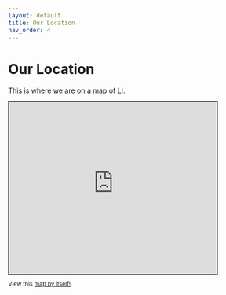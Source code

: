 ```yaml
---
layout: default
title: Our Location
nav_order: 4
---
```


# Our Location

This is where we are on a map of LI.

<iframe width="425" height="350" frameborder="0" scrolling="no" marginheight="0" marginwidth="0" src="https://www.openstreetmap.org/export/embed.html?bbox=-73.09923470020296%2C40.85765280744279%2C-73.0956941843033%2C40.85931019735578&amp;layer=mapnik" style="border: 1px solid black"></iframe><br/><small>

View this [map by itself!](assets/OpenStreetMap.html).

